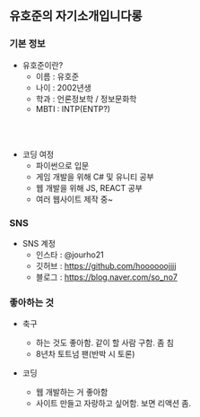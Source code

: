## 유호준의 자기소개입니다롱

### 기본 정보

- 유호준이란?
  - 이름 : 유호준
  - 나이 : 2002년생
  - 학과 : 언론정보학 / 정보문화학
  - MBTI : INTP(ENTP?)

<br></br>

- 코딩 여정
  - 파이썬으로 입문
  - 게임 개발을 위해 C# 및 유니티 공부
  - 웹 개발을 위해 JS, REACT 공부
  - 여러 웹사이트 제작 중~

### SNS

- SNS 계정
  - 인스타 : @jourho21
  - 깃허브 : https://github.com/hoooooojjjj
  - 블로그 : https://blog.naver.com/so_no7

### 좋아하는 것

- 축구

  - 하는 것도 좋아함. 같이 할 사람 구함. 좀 침
  - 8년차 토트넘 팬(반박 시 토론)

- 코딩
  - 웹 개발하는 거 좋아함
  - 사이트 만들고 자랑하고 싶어함. 보면 리액션 좀.
